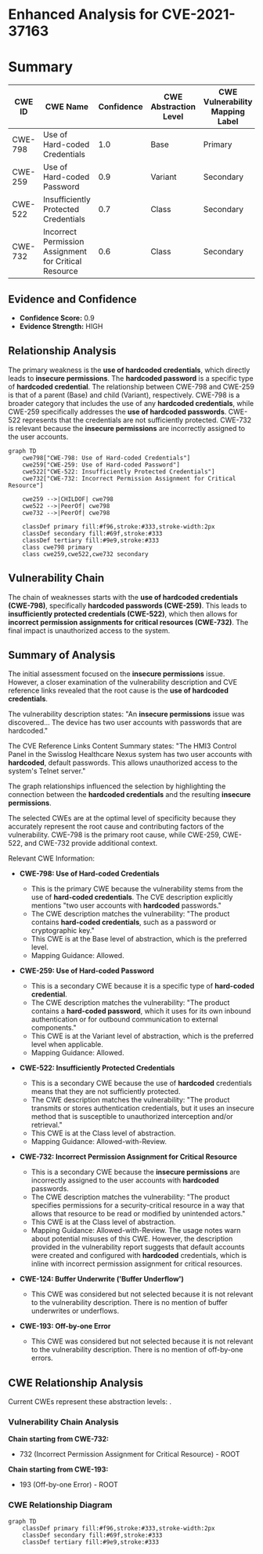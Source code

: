 # Enhanced Analysis for CVE-2021-37163

# Summary
| CWE ID | CWE Name | Confidence | CWE Abstraction Level | CWE Vulnerability Mapping Label | CWE-Vulnerability Mapping Notes |
|---|---|---|---|---|---|
| CWE-798 | Use of Hard-coded Credentials | 1.0 | Base | Primary | Allowed |
| CWE-259 | Use of Hard-coded Password | 0.9 | Variant | Secondary | Allowed |
| CWE-522 | Insufficiently Protected Credentials | 0.7 | Class | Secondary | Allowed-with-Review |
| CWE-732 | Incorrect Permission Assignment for Critical Resource | 0.6 | Class | Secondary | Allowed-with-Review |

## Evidence and Confidence

*   **Confidence Score:** 0.9
*   **Evidence Strength:** HIGH

## Relationship Analysis
The primary weakness is the **use of hardcoded credentials**, which directly leads to **insecure permissions**. The **hardcoded password** is a specific type of **hardcoded credential**. The relationship between CWE-798 and CWE-259 is that of a parent (Base) and child (Variant), respectively. CWE-798 is a broader category that includes the use of any **hardcoded credentials**, while CWE-259 specifically addresses the **use of hardcoded passwords**. CWE-522 represents that the credentials are not sufficiently protected. CWE-732 is relevant because the **insecure permissions** are incorrectly assigned to the user accounts.

```mermaid
graph TD
    cwe798["CWE-798: Use of Hard-coded Credentials"]
    cwe259["CWE-259: Use of Hard-coded Password"]
    cwe522["CWE-522: Insufficiently Protected Credentials"]
    cwe732["CWE-732: Incorrect Permission Assignment for Critical Resource"]
    
    cwe259 -->|CHILDOF| cwe798
    cwe522 -->|PeerOf| cwe798
    cwe732 -->|PeerOf| cwe798
    
    classDef primary fill:#f96,stroke:#333,stroke-width:2px
    classDef secondary fill:#69f,stroke:#333
    classDef tertiary fill:#9e9,stroke:#333
    class cwe798 primary
    class cwe259,cwe522,cwe732 secondary
```

## Vulnerability Chain
The chain of weaknesses starts with the **use of hardcoded credentials (CWE-798)**, specifically **hardcoded passwords (CWE-259)**. This leads to **insufficiently protected credentials (CWE-522)**, which then allows for **incorrect permission assignments for critical resources (CWE-732)**. The final impact is unauthorized access to the system.

## Summary of Analysis
The initial assessment focused on the **insecure permissions** issue. However, a closer examination of the vulnerability description and CVE reference links revealed that the root cause is the **use of hardcoded credentials**.

The vulnerability description states: "An **insecure permissions** issue was discovered... The device has two user accounts with passwords that are hardcoded."

The CVE Reference Links Content Summary states: "The HMI3 Control Panel in the Swisslog Healthcare Nexus system has two user accounts with **hardcoded**, default passwords. This allows unauthorized access to the system's Telnet server."

The graph relationships influenced the selection by highlighting the connection between the **hardcoded credentials** and the resulting **insecure permissions**.

The selected CWEs are at the optimal level of specificity because they accurately represent the root cause and contributing factors of the vulnerability. CWE-798 is the primary root cause, while CWE-259, CWE-522, and CWE-732 provide additional context.

Relevant CWE Information:

*   **CWE-798: Use of Hard-coded Credentials**
    *   This is the primary CWE because the vulnerability stems from the use of **hard-coded credentials**. The CVE description explicitly mentions "two user accounts with **hardcoded** passwords."
    *   The CWE description matches the vulnerability: "The product contains **hard-coded credentials**, such as a password or cryptographic key."
    *   This CWE is at the Base level of abstraction, which is the preferred level.
    *   Mapping Guidance: Allowed.

*   **CWE-259: Use of Hard-coded Password**
    *   This is a secondary CWE because it is a specific type of **hard-coded credential**.
    *   The CWE description matches the vulnerability: "The product contains a **hard-coded password**, which it uses for its own inbound authentication or for outbound communication to external components."
    *   This CWE is at the Variant level of abstraction, which is the preferred level when applicable.
     *   Mapping Guidance: Allowed.

*   **CWE-522: Insufficiently Protected Credentials**
    *   This is a secondary CWE because the use of **hardcoded** credentials means that they are not sufficiently protected.
    *   The CWE description matches the vulnerability: "The product transmits or stores authentication credentials, but it uses an insecure method that is susceptible to unauthorized interception and/or retrieval."
    *   This CWE is at the Class level of abstraction.
    *   Mapping Guidance: Allowed-with-Review.

*   **CWE-732: Incorrect Permission Assignment for Critical Resource**
    *   This is a secondary CWE because the **insecure permissions** are incorrectly assigned to the user accounts with **hardcoded** passwords.
    *   The CWE description matches the vulnerability: "The product specifies permissions for a security-critical resource in a way that allows that resource to be read or modified by unintended actors."
    *   This CWE is at the Class level of abstraction.
    *   Mapping Guidance: Allowed-with-Review. The usage notes warn about potential misuses of this CWE. However, the description provided in the vulnerability report suggests that default accounts were created and configured with **hardcoded** credentials, which is inline with incorrect permission assignment for critical resources.

*   **CWE-124: Buffer Underwrite ('Buffer Underflow')**
    *   This CWE was considered but not selected because it is not relevant to the vulnerability description. There is no mention of buffer underwrites or underflows.

*   **CWE-193: Off-by-one Error**
    *   This CWE was considered but not selected because it is not relevant to the vulnerability description. There is no mention of off-by-one errors.


## CWE Relationship Analysis

Current CWEs represent these abstraction levels: .


### Vulnerability Chain Analysis

**Chain starting from CWE-732:**
- 732 (Incorrect Permission Assignment for Critical Resource) - ROOT


**Chain starting from CWE-193:**
- 193 (Off-by-one Error) - ROOT



### CWE Relationship Diagram

```mermaid
graph TD
    classDef primary fill:#f96,stroke:#333,stroke-width:2px
    classDef secondary fill:#69f,stroke:#333
    classDef tertiary fill:#9e9,stroke:#333
```
